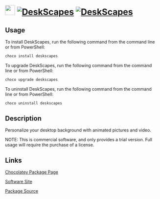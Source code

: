 ﻿# <img src="https://rawcdn.githack.com/virtualex-itv/chocolatey-packages/4d49801add998e4c17126b3f60cf76220aa2c654/icons/deskscapes.png" width="32" height="32"/> [![DeskScapes](https://img.shields.io/chocolatey/v/deskscapes.svg?label=DeskScapes)](https://community.chocolatey.org/packages/deskscapes) [![DeskScapes](https://img.shields.io/chocolatey/dt/deskscapes.svg)](https://community.chocolatey.org/packages/deskscapes)

## Usage

To install DeskScapes, run the following command from the command line or from PowerShell:

```powershell
choco install deskscapes
```

To upgrade DeskScapes, run the following command from the command line or from PowerShell:

```powershell
choco upgrade deskscapes
```

To uninstall DeskScapes, run the following command from the command line or from PowerShell:

```powershell
choco uninstall deskscapes
```

## Description

Personalize your desktop background with animated pictures and video.

NOTE: This is commercial software, and only provides a trial version. Full usage will require the purchase of a license.

## Links

[Chocolatey Package Page](https://community.chocolatey.org/packages/deskscapes)

[Software Site](https://www.stardock.com/products/deskscapes/)

[Package Source](https://github.com/virtualex-itv/chocolatey-packages/tree/master/manual/deskscapes)
